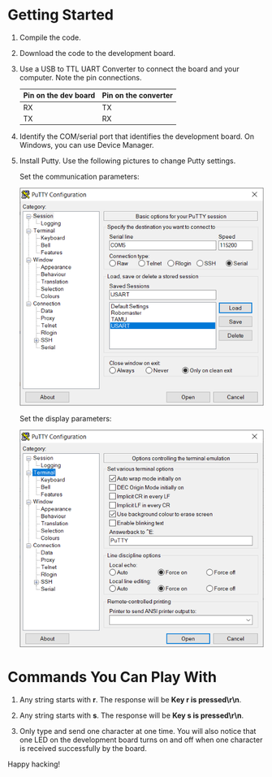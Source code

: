 # Getting Started

1. Compile the code.

2. Download the code to the development board.

3. Use a USB to TTL UART Converter to connect the board and your computer. Note the pin connections.

    | Pin on the dev board	| Pin on the converter 	|
    |------------------------	|----------------------	|
    | RX                     	| TX                   	|
    | TX                     	| RX                   	|

4. Identify the COM/serial port that identifies the development board. On Windows, you can use Device Manager.

5. Install Putty. Use the following pictures to change Putty settings.

    Set the communication parameters:

    ![Communication Parameter Putty](Putty_Set_Communication.PNG)

    Set the display parameters:

    ![Display Parameter Putty](Putty_Set_Display.PNG)

# Commands You Can Play With

1. Any string starts with **r**. The response will be **Key r is pressed\r\n**.

2. Any string starts with **s**. The response will be **Key s is pressed\r\n**.

3. Only type and send one character at one time. You will also notice that one LED on the development board turns on and off when one character is received successfully by the board.

Happy hacking!